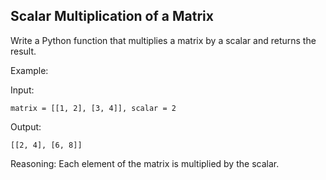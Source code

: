 ## Scalar Multiplication of a Matrix
Write a Python function that multiplies a matrix by a scalar and returns the result.

Example:

Input:
```
matrix = [[1, 2], [3, 4]], scalar = 2
```
Output:
```
[[2, 4], [6, 8]]
```
Reasoning:
Each element of the matrix is multiplied by the scalar.

